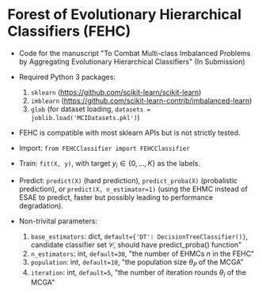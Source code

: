 # Forest of Evolutionary Hierarchical Classifiers (FEHC)

* Code for the manuscript "To Combat Multi-class Imbalanced Problems by Aggregating Evolutionary Hierarchical Classifiers" (In Submission)

* Required Python 3 packages: 
    1. `sklearn` (https://github.com/scikit-learn/scikit-learn)
    2. `imblearn` (https://github.com/scikit-learn-contrib/imbalanced-learn)
    3. `glob` (for dataset loading, `datasets = joblib.load('MCIDatasets.pkl')`)

* FEHC is compatible with most sklearn APIs but is not strictly tested.

* Import: `from FEHCClassifier import FEHCClassifier`

* Train: `fit(X, y)`, with target $y_i \in \{0, ..., K\}$ as the labels.

* Predict: `predict(X)` (hard prediction), `predict_proba(X)` (probalistic prediction), or `predict(X, n_estimator=1)` (using the EHMC instead of ESAE to predict, faster but possibly leading to performance degradation).

* Non-trivital parameters: 
    1. `base_estimators`: dict, `default={'DT': DecisionTreeClassifier()}`, candidate classifier set $\mathcal{C}$, should have predict_proba() function"
    2. `n_estimators`: int, `default=30`, "the number of EHMCs $n$ in the FEHC"
    3. `population`: int, `default=10`, "the population size $\theta_P$ of the MCGA"
    4. `iteration`: int, `default=5`, "the number of iteration rounds $\theta_I$ of the MCGA"

